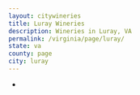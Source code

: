 ```yaml
---
layout: citywineries
title: Luray Wineries
description: Wineries in Luray, VA
permalink: /virginia/page/luray/
state: va
county: page
city: luray
---
```

-
